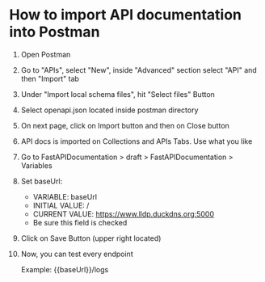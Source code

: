 # How to import API documentation into Postman

1. Open Postman
2. Go to "APIs", select "New", inside "Advanced" section select "API" and then "Import" tab
3. Under "Import local schema files", hit "Select files" Button
4. Select openapi.json located inside postman directory
5. On next page, click on Import button and then on Close button
6. API docs is imported on Collections and APIs Tabs. Use what you like
7. Go to FastAPIDocumentation > draft > FastAPIDocumentation > Variables
8. Set baseUrl:
    - VARIABLE: baseUrl
    - INITIAL VALUE: /
    - CURRENT VALUE: https://www.lldp.duckdns.org:5000
    - Be sure this field is checked
9. Click on Save Button (upper right located)
10. Now, you can test every endpoint

    Example: {{baseUrl}}/logs

